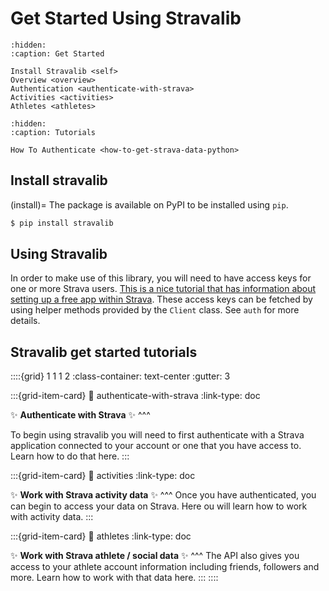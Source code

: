 # Get Started Using Stravalib

```{toctree}
:hidden:
:caption: Get Started

Install Stravalib <self>
Overview <overview>
Authentication <authenticate-with-strava>
Activities <activities>
Athletes <athletes>

```

```{toctree}
:hidden:
:caption: Tutorials

How To Authenticate <how-to-get-strava-data-python>

```


## Install stravalib

(install)=
The package is available on PyPI to be installed using `pip`.

```bash
$ pip install stravalib
```

## Using Stravalib

In order to make use of this library, you will need to have access keys for one or more Strava users. [This is a nice tutorial that has information about
setting up a free app within Strava](https://medium.com/analytics-vidhya/accessing-user-data-via-the-strava-api-using-stravalib-d5bee7fdde17).
These access keys can be fetched by using helper methods provided by the `Client` class.
See `auth` for more details.

## Stravalib get started tutorials

::::{grid} 1 1 1 2
:class-container: text-center
:gutter: 3

:::{grid-item-card}
:link: authenticate-with-strava
:link-type: doc

✨ **Authenticate with Strava** ✨
^^^

To begin using stravalib you will need to first authenticate with
a Strava application connected to your account or one that you
have access to. Learn how to do that here.
:::

:::{grid-item-card}
:link: activities
:link-type: doc

✨ **Work with Strava activity data** ✨
^^^
Once you have authenticated, you can begin to access your data
on Strava. Here ou will learn how to work with activity data.
:::

:::{grid-item-card}
:link: athletes
:link-type: doc

✨ **Work with Strava athlete / social data** ✨
^^^
The API also gives you access to your athlete account information including
friends, followers and more. Learn how to work with that data here.
:::
::::
